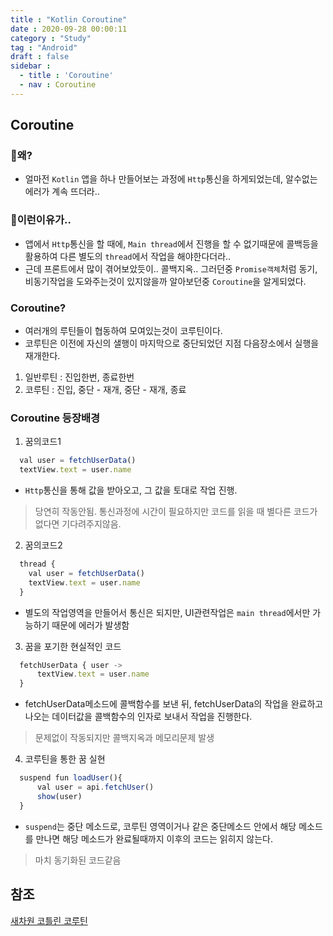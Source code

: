 ```yaml
---
title : "Kotlin Coroutine"
date : 2020-09-28 00:00:11
category : "Study"
tag : "Android"
draft : false
sidebar : 
  - title : 'Coroutine'
  - nav : Coroutine
--- 
```

## Coroutine
### 🧐왜?
* 얼마전 `Kotlin` 앱을 하나 만들어보는 과정에 `Http`통신을 하게되었는데, 알수없는 에러가 계속 뜨더라..

### 😬이런이유가..
* 앱에서 `Http`통신을 할 때에, `Main thread`에서 진행을 할 수 없기때문에 콜백등을 활용하여 다른 별도의 `thread`에서 작업을 해야한다더라..
* 근데 프론트에서 많이 겪어보았듯이.. 콜백지옥.. 그러던중 `Promise객체`처럼 동기, 비동기작업을 도와주는것이 있지않을까 알아보던중 `Coroutine`을 알게되었다.

### Coroutine?
* 여러개의 루틴들이 협동하여 모여있는것이 코루틴이다.
* 코루틴은 이전에 자신의 샐행이 마지막으로 중단되었던 지점 다음장소에서 실행을 재개한다.

1. 일반루틴 : 진입한번, 종료한번
2. 코루틴 : 진입, 중단 - 재개, 중단 - 재개, 종료

### Coroutine 등장배경
1. 꿈의코드1

```javascript
  val user = fetchUserData()
  textView.text = user.name
```
* `Http`통신을 통해 값을 받아오고, 그 값을 토대로 작업 진행.
> 당연히 작동안됨. 통신과정에 시간이 필요하지만 코드를 읽을 때 별다른 코드가 없다면 기다려주지않음.

2. 꿈의코드2

```javascript
  thread {
    val user = fetchUserData()
    textView.text = user.name
  }
```
* 별도의 작업영역을 만들어서 통신은 되지만, UI관련작업은 `main thread`에서만 가능하기 때문에 에러가 발생함

3. 꿈을 포기한 현실적인 코드

```javascript
  fetchUserData { user ->
      textView.text = user.name
  }
```
* fetchUserData메소드에 콜백함수를 보낸 뒤, fetchUserData의 작업을 완료하고 나오는 데이터값을 콜백함수의 인자로 보내서 작업을 진행한다.
> 문제없이 작동되지만 콜백지옥과 메모리문제 발생

4. 코루틴을 통한 꿈 실현

```javascript
  suspend fun loadUser(){
      val user = api.fetchUser()
      show(user)
  }
```
* `suspend`는 중단 메소드로, 코루틴 영역이거나 같은 중단메소드 안에서 해당 메소드를 만나면 해당 메소드가 완료될때까지 이후의 코드는 읽히지 않는다.
> 마치 동기화된 코드같음

## 참조
[새차원 코틀린 코루틴](https://www.youtube.com/watch?v=Vs34wiuJMYk&list=PLbJr8hAHHCP5N6Lsot8SAnC28SoxwAU5A)